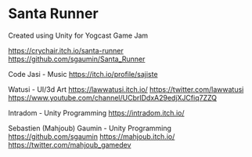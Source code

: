 # Santa Runner
Created using Unity for
Yogcast Game Jam

https://crychair.itch.io/santa-runner
https://github.com/sgaumin/Santa_Runner



Code Jasi - Music
https://itch.io/profile/sajiste

Watusi - UI/3d Art
https://lawwatusi.itch.io/
https://twitter.com/lawwatusi
https://www.youtube.com/channel/UCbrIDdxA29edjXJCfiq7ZZQ

Intradom - Unity Programming
https://intradom.itch.io/

Sebastien (Mahjoub) Gaumin - Unity Programming
https://github.com/sgaumin
https://mahjoub.itch.io/
https://twitter.com/mahjoub_gamedev
